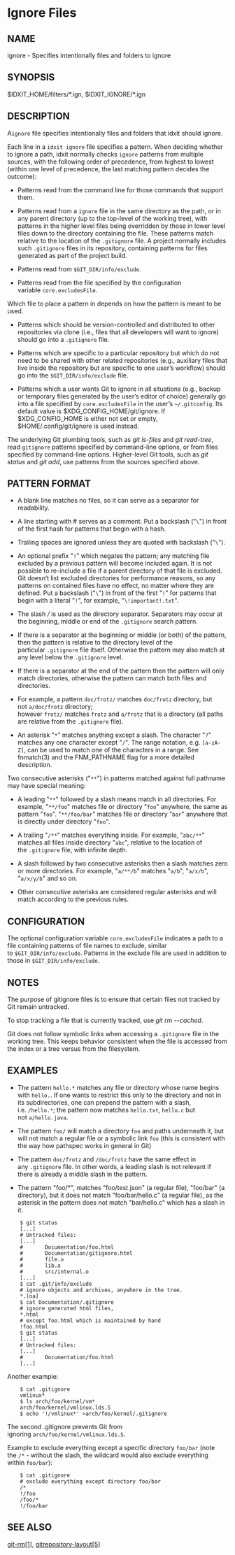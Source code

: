 # Ignore Files

## NAME

ignore - Specifies intentionally files and folders to ignore

## SYNOPSIS

$IDXIT\_HOME/filters/\*.ign, $IDXIT\_IGNORE/\*.ign

## DESCRIPTION

A`ignore` file specifies intentionally files and folders that idxit should ignore.

Each line in a `idxit ignore` file specifies a pattern. When deciding whether to ignore a path, idxit normally checks `ignore` patterns from multiple sources, with the following order of precedence, from highest to lowest (within one level of precedence, the last matching pattern decides the outcome):

*   Patterns read from the command line for those commands that support them.
    
*   Patterns read from a `ignore` file in the same directory as the path, or in any parent directory (up to the top-level of the working tree), with patterns in the higher level files being overridden by those in lower level files down to the directory containing the file. These patterns match relative to the location of the `.gitignore` file. A project normally includes such `.gitignore` files in its repository, containing patterns for files generated as part of the project build.
    
*   Patterns read from `$GIT_DIR/info/exclude`.
    
*   Patterns read from the file specified by the configuration variable `core.excludesFile`.
    

Which file to place a pattern in depends on how the pattern is meant to be used.

*   Patterns which should be version-controlled and distributed to other repositories via clone (i.e., files that all developers will want to ignore) should go into a `.gitignore` file.
    
*   Patterns which are specific to a particular repository but which do not need to be shared with other related repositories (e.g., auxiliary files that live inside the repository but are specific to one user’s workflow) should go into the `$GIT_DIR/info/exclude` file.
    
*   Patterns which a user wants Git to ignore in all situations (e.g., backup or temporary files generated by the user’s editor of choice) generally go into a file specified by `core.excludesFile` in the user’s `~/.gitconfig`. Its default value is $XDG\_CONFIG\_HOME/git/ignore. If $XDG\_CONFIG\_HOME is either not set or empty, $HOME/.config/git/ignore is used instead.
    

The underlying Git plumbing tools, such as *git ls-files* and *git read-tree*, read `gitignore` patterns specified by command-line options, or from files specified by command-line options. Higher-level Git tools, such as *git status* and *git add*, use patterns from the sources specified above.

## PATTERN FORMAT

*   A blank line matches no files, so it can serve as a separator for readability.
    
*   A line starting with # serves as a comment. Put a backslash ("`\`") in front of the first hash for patterns that begin with a hash.
    
*   Trailing spaces are ignored unless they are quoted with backslash ("`\`").
    
*   An optional prefix "`!`" which negates the pattern; any matching file excluded by a previous pattern will become included again. It is not possible to re-include a file if a parent directory of that file is excluded. Git doesn’t list excluded directories for performance reasons, so any patterns on contained files have no effect, no matter where they are defined. Put a backslash ("`\`") in front of the first "`!`" for patterns that begin with a literal "`!`", for example, "`\!important!.txt`".
    
*   The slash */* is used as the directory separator. Separators may occur at the beginning, middle or end of the `.gitignore` search pattern.
    
*   If there is a separator at the beginning or middle (or both) of the pattern, then the pattern is relative to the directory level of the particular `.gitignore` file itself. Otherwise the pattern may also match at any level below the `.gitignore` level.
    
*   If there is a separator at the end of the pattern then the pattern will only match directories, otherwise the pattern can match both files and directories.
    
*   For example, a pattern `doc/frotz/` matches `doc/frotz` directory, but not `a/doc/frotz` directory; however `frotz/` matches `frotz` and `a/frotz` that is a directory (all paths are relative from the `.gitignore` file).
    
*   An asterisk "`*`" matches anything except a slash. The character "`?`" matches any one character except "`/`". The range notation, e.g. `[a-zA-Z]`, can be used to match one of the characters in a range. See fnmatch(3) and the FNM\_PATHNAME flag for a more detailed description.
    

Two consecutive asterisks ("`**`") in patterns matched against full pathname may have special meaning:

*   A leading "`**`" followed by a slash means match in all directories. For example, "`**/foo`" matches file or directory "`foo`" anywhere, the same as pattern "`foo`". "`**/foo/bar`" matches file or directory "`bar`" anywhere that is directly under directory "`foo`".
    
*   A trailing "`/**`" matches everything inside. For example, "`abc/**`" matches all files inside directory "`abc`", relative to the location of the `.gitignore` file, with infinite depth.
    
*   A slash followed by two consecutive asterisks then a slash matches zero or more directories. For example, "`a/**/b`" matches "`a/b`", "`a/x/b`", "`a/x/y/b`" and so on.
    
*   Other consecutive asterisks are considered regular asterisks and will match according to the previous rules.
    

## CONFIGURATION

The optional configuration variable `core.excludesFile` indicates a path to a file containing patterns of file names to exclude, similar to `$GIT_DIR/info/exclude`. Patterns in the exclude file are used in addition to those in `$GIT_DIR/info/exclude`.

## NOTES

The purpose of gitignore files is to ensure that certain files not tracked by Git remain untracked.

To stop tracking a file that is currently tracked, use *git rm --cached*.

Git does not follow symbolic links when accessing a `.gitignore` file in the working tree. This keeps behavior consistent when the file is accessed from the index or a tree versus from the filesystem.

## EXAMPLES

*   The pattern `hello.*` matches any file or directory whose name begins with `hello.`. If one wants to restrict this only to the directory and not in its subdirectories, one can prepend the pattern with a slash, i.e. `/hello.*`; the pattern now matches `hello.txt`, `hello.c` but not `a/hello.java`.
    
*   The pattern `foo/` will match a directory `foo` and paths underneath it, but will not match a regular file or a symbolic link `foo` (this is consistent with the way how pathspec works in general in Git)
    
*   The pattern `doc/frotz` and `/doc/frotz` have the same effect in any `.gitignore` file. In other words, a leading slash is not relevant if there is already a middle slash in the pattern.
    
*   The pattern "foo/\*", matches "foo/test.json" (a regular file), "foo/bar" (a directory), but it does not match "foo/bar/hello.c" (a regular file), as the asterisk in the pattern does not match "bar/hello.c" which has a slash in it.
    

```
    $ git status
    [...]
    # Untracked files:
    [...]
    #       Documentation/foo.html
    #       Documentation/gitignore.html
    #       file.o
    #       lib.a
    #       src/internal.o
    [...]
    $ cat .git/info/exclude
    # ignore objects and archives, anywhere in the tree.
    *.[oa]
    $ cat Documentation/.gitignore
    # ignore generated html files,
    *.html
    # except foo.html which is maintained by hand
    !foo.html
    $ git status
    [...]
    # Untracked files:
    [...]
    #       Documentation/foo.html
    [...]
```

Another example:

```
    $ cat .gitignore
    vmlinux*
    $ ls arch/foo/kernel/vm*
    arch/foo/kernel/vmlinux.lds.S
    $ echo '!/vmlinux*' >arch/foo/kernel/.gitignore
```

The second .gitignore prevents Git from ignoring `arch/foo/kernel/vmlinux.lds.S`.

Example to exclude everything except a specific directory `foo/bar` (note the `/*` - without the slash, the wildcard would also exclude everything within `foo/bar`):

```
    $ cat .gitignore
    # exclude everything except directory foo/bar
    /*
    !/foo
    /foo/*
    !/foo/bar
```

## SEE ALSO

[git-rm\[1\]](https://git-scm.com/docs/git-rm), [gitrepository-layout\[5\]](https://git-scm.com/docs/gitrepository-layout)